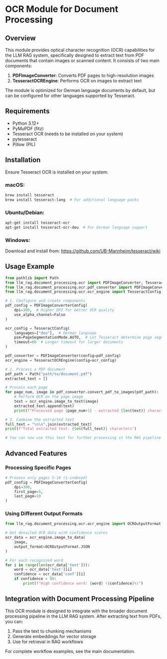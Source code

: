 # OCR Module for Document Processing

## Overview

This module provides optical character recognition (OCR) capabilities for the LLM RAG system, specifically designed to extract text from PDF documents that contain images or scanned content. It consists of two main components:

1. **PDFImageConverter**: Converts PDF pages to high-resolution images
2. **TesseractOCREngine**: Performs OCR on images to extract text

The module is optimized for German language documents by default, but can be configured for other languages supported by Tesseract.

## Requirements

- Python 3.12+
- PyMuPDF (fitz)
- Tesseract OCR (needs to be installed on your system)
- pytesseract
- Pillow (PIL)

## Installation

Ensure Tesseract OCR is installed on your system:

### macOS:

```bash
brew install tesseract
brew install tesseract-lang  # For additional language packs
```

### Ubuntu/Debian:

```bash
apt-get install tesseract-ocr
apt-get install tesseract-ocr-deu  # For German language support
```

### Windows:

Download and install from: https://github.com/UB-Mannheim/tesseract/wiki

## Usage Example

```python
from pathlib import Path
from llm_rag.document_processing.ocr import PDFImageConverter, TesseractOCREngine
from llm_rag.document_processing.ocr.pdf_converter import PDFImageConverterConfig
from llm_rag.document_processing.ocr.ocr_engine import TesseractConfig, PageSegmentationMode

# 1. Configure and create components
pdf_config = PDFImageConverterConfig(
    dpi=300,  # Higher DPI for better OCR quality
    use_alpha_channel=False
)

ocr_config = TesseractConfig(
    languages=["deu"],  # German language
    psm=PageSegmentationMode.AUTO,  # Let Tesseract determine page segmentation
    timeout=60  # Longer timeout for larger documents
)

pdf_converter = PDFImageConverter(config=pdf_config)
ocr_engine = TesseractOCREngine(config=ocr_config)

# 2. Process a PDF document
pdf_path = Path("path/to/document.pdf")
extracted_text = []

# Process each page
for page_num, image in pdf_converter.convert_pdf_to_images(pdf_path):
    # Perform OCR on the page image
    text = ocr_engine.image_to_text(image)
    extracted_text.append(text)
    print(f"Processed page {page_num+1} - extracted {len(text)} characters")

# 3. Combine the extracted text
full_text = "\n\n".join(extracted_text)
print(f"Total extracted text: {len(full_text)} characters")

# You can now use this text for further processing in the RAG pipeline
```

## Advanced Features

### Processing Specific Pages

```python
# Process only pages 5-10 (1-indexed)
pdf_config = PDFImageConverterConfig(
    dpi=300,
    first_page=5,
    last_page=10
)
```

### Using Different Output Formats

```python
from llm_rag.document_processing.ocr.ocr_engine import OCROutputFormat

# Get detailed OCR data with confidence scores
ocr_data = ocr_engine.image_to_data(
    image,
    output_format=OCROutputFormat.JSON
)

# For each recognized word
for i in range(len(ocr_data['text'])):
    word = ocr_data['text'][i]
    confidence = ocr_data['conf'][i]
    if confidence > 90:
        print(f"High confidence word: {word} ({confidence}%)")
```

## Integration with Document Processing Pipeline

This OCR module is designed to integrate with the broader document processing pipeline in the LLM RAG system. After extracting text from PDFs, you can:

1. Pass the text to chunking mechanisms
2. Generate embeddings for vector storage
3. Use for retrieval in RAG workflows

For complete workflow examples, see the main documentation.
